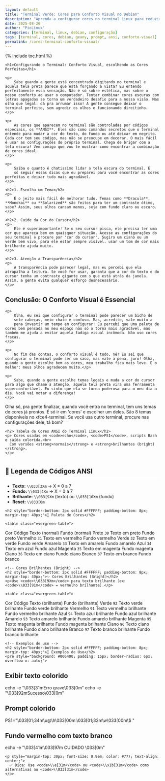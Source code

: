```yaml
---
layout: default
title: "Terminal Verde: Cores para Conforto Visual no Debian"
description: "Aprenda a configurar cores no terminal Linux para reduzir o cansaço visual. Inclui tabela ANSI, exemplos de prompt e dicas para Geany + Debian."
date: 2025-08-26
author: "PioLinux"
categories: [terminal, linux, debian, configuração]
tags: [terminal, cores, debian, geany, prompt, ansi, conforto-visual]
permalink: /cores-terminal-conforto-visual/
---
```


{% include toc.html %}


<section class="post-content">
      


    <h1>Configurando o Terminal: Conforto Visual, escolhendo as Cores Perfeitas</h1>

    <p>
        Sabe quando a gente está concentrado digitando no terminal e aquela tela preta parece que está forçando a vista? Eu entendo perfeitamente essa sensação. Não é só sobre estética, mas sobre o nosso conforto ao usar o computador. Tentar combinar cores escuras com letras apagadas se torna um verdadeiro desafio para a nossa visão. Mas olha que legal: dá pra arrumar isso! A gente consegue deixar o terminal perfeito, sem agredir os olhos e funcionando direitinho.
    </p>

    <p>
        As cores que aparecem no terminal são controladas por códigos especiais, os **ANSI**. Eles são como comandos secretos que o terminal entende para mudar a cor do texto, do fundo ou até deixar em negrito. Cada cor tem seu código, mas não se preocupe em decorar. O mais fácil é usar as configurações do próprio terminal. Chega de brigar com a tela escura! Vem comigo que vou te mostrar como encontrar a combinação de cores ideal.
    </p>

    <p>
        Saiba o quanto é chatissimo lidar a tela escura do terminal. É 
        só seguir essas dicas que eu preparei para você encontrar as cores perfeitas e deixar tudo mais agradável.
    </p>

    <h2>1. Escolha um Tema</h2>
    <p>
        É o jeito mais fácil de melhorar tudo. Temas como **Dracula**, **Monokai** ou **Solarized** são feitos para ter um contraste ótimo, sabe? Assim, seus olhos cansam menos, seja com fundo claro ou escuro.
    </p>

    <h2>2. Cuide da Cor do Cursor</h2>
    <p>
        Ele é superimportante! Se o seu cursor pisca, ele precisa ter uma cor que apareça bem em quaisquer situação. Acesse as configurações do seu terminal e procure por 'cor do cursor'. Sugiro um ciano ou um verde bem vivo, para ele estar sempre visível. usar um tom de cor mais brilhante ajuda muito.
    </p>

    <h2>3. Atenção à Transparência</h2>
    <p>
        A transparência pode parecer legal, mas eu percebi que ela atrapalha a leitura. Se você for usar, garanta que a cor do texto e do cursor tenha um contraste gigante com o que está atrás da janela. Assim, a gente evita qualquer esforço desnecessário.
    </p>

<h2>Conclusão: O Conforto Visual é Essencial</h2>

    <p>
        Olha, eu sei que configurar o terminal pode parecer um bicho de 
        sete cabeças, meio chato e confuso. Mas, acredite, vale muito a 
        pena investir um tempo em configurar! Eu percebi que uma paleta de cores bem pensada no meu espaço não só o torna mais agradável, mas também me ajuda a evitar aquela fadiga visual incômoda. Não uso cores fracas.
    </p>

    <p>
        No fim das contas, o conforto visual é tudo, né? Eu sei que configurar o terminal pode ser um saco, mas vale a pena, juro! Olha, quando a gente escolhe bem as cores, meu trabalho fica mais leve. E o melhor: meus olhos agradecem muito.</p>

    <p>
        Sabe, quando a gente escolhe temas legais e muda a cor do cursor para algo que chame a atenção, aquela tela preta vira uma ferramenta superconfortável. Eu sinto que ela se torna poderosa para o meu dia a dia. Você vai notar a diferença!
    </p>

<p>
        Olha só, pra gente finalizar, quando você entra no terminal, tem uns temas de cores já prontos. É só ir em 'cores' e escolher um deles. São 8 temas disponíveis no xfce4-terminal. Se você usa outro terminal, procure nas configurações dele, tá bom? 
    </p>







<main> 
  <div>

    <h2> Tabela de Cores ANSI do Terminal Linux</h2>
    <p> Cores usadas em <code>echo</code>, <code>PS1</code>, scripts Bash e saída colorida.<br>
      Com versões <strong>normais</strong> e <strong>brilhantes (bright)</strong>.
    </p>

<h2 style="border-bottom: 2px solid #FFFFFF; padding-bottom: 8px; margin-top: 40px;">🔢 Legenda de Códigos ANSI</h2>
    <ul>
      <li><strong>Texto:</strong> <code>\\033[3Xm</code> → X = 0 a 7</li>
      <li><strong>Fundo:</strong> <code>\\033[4Xm</code> → X = 0 a 7</li>
      <li><strong>Brilhante:</strong> <code>\\033[9Xm</code> (texto) ou <code>\\033[10Xm</code> (fundo)</li>
      <li><strong>Reset:</strong> <code>\\033[0m</code></li>
    </ul>

    <h2 style="border-bottom: 2px solid #FFFFFF; padding-bottom: 8px; margin-top: 40px;">🎨 Paleta de Cores</h2>

    <table class="evergreen-table">
  <thead>
    <tr>
      <th>Cor</th>
      <th>Código</th>
      <th>Texto (normal)</th>
      <th>Fundo (normal)</th>
    </tr>
  </thead>
  <tbody>
    <tr>
      <td data-label="Cor">Preto</td>
      <td data-label="Código"><code>30</code></td>
      <td data-label="Texto (normal)"><span >Texto em preto</span></td>
      <td data-label="Fundo (normal)">Fundo preto</td>
    </tr>
    <tr>
      <td data-label="Cor">Vermelho</td>
      <td data-label="Código"><code>31</code></td>
      <td data-label="Texto (normal)"><span >Texto em vermelho</span></td>
      <td data-label="Fundo (normal)">Fundo vermelho</td>
    </tr>
    <tr>
      <td data-label="Cor">Verde</td>
      <td data-label="Código"><code>32</code></td>
      <td data-label="Texto (normal)"><span >Texto em verde</span></td>
      <td data-label="Fundo (normal)">Fundo verde</td>
    </tr>
    <tr>
      <td data-label="Cor">Amarelo</td>
      <td data-label="Código"><code>33</code></td>
      <td data-label="Texto (normal)"><span >Texto em amarelo</span></td>
      <td data-label="Fundo (normal)">Fundo amarelo</td>
    </tr>
    <tr>
      <td data-label="Cor">Azul</td>
      <td data-label="Código"><code>34</code></td>
      <td data-label="Texto (normal)"><span >Texto em azul</span></td>
      <td data-label="Fundo (normal)">Fundo azul</td>
    </tr>
    <tr>
      <td data-label="Cor">Magenta</td>
      <td data-label="Código"><code>35</code></td>
      <td data-label="Texto (normal)"><span >Texto em magenta</span></td>
      <td data-label="Fundo (normal)">Fundo magenta</td>
    </tr>
    <tr>
      <td data-label="Cor">Ciano</td>
      <td data-label="Código"><code>36</code></td>
      <td data-label="Texto (normal)"><span >Texto em ciano</span></td>
      <td data-label="Fundo (normal)">Fundo ciano</td>
    </tr>
    <tr>
      <td data-label="Cor">Branco</td>
      <td data-label="Código"><code>37</code></td>
      <td data-label="Texto (normal)"><span >Texto em branco</span></td>
      <td data-label="Fundo (normal)">Fundo branco</td>
    </tr>
  </tbody>
</table>

    <!-- Cores Brilhantes (Bright) -->
    <h2 style="border-bottom: 2px solid #FFFFFF; padding-bottom: 8px; margin-top: 40px;">✨ Cores Brilhantes (Bright)</h2>
    <p>Use <code>\\033[9Xm</code> para texto brilhante (ex: <code>\\033[91m</code> = vermelho brilhante).</p>

    <table class="evergreen-table">
  <thead>
    <tr>
      <th>Cor</th>
      <th>Código</th>
      <th>Texto (brilhante)</th>
      <th>Fundo (brilhante)</th>
    </tr>
  </thead>
  <tbody>
    <tr>
      <td data-label="Cor">Verde</td>
      <td data-label="Código"><code>92</code></td>
      <td data-label="Texto (brilhante)"><span >Texto verde brilhante</span></td>
      <td data-label="Fundo (brilhante)">Fundo verde brilhante</td>
    </tr>
    <tr>
      <td data-label="Cor">Vermelho</td>
      <td data-label="Código"><code>91</code></td>
      <td data-label="Texto (brilhante)"><span >Texto vermelho brilhante</span></td>
      <td data-label="Fundo (brilhante)">Fundo vermelho brilhante</td>
    </tr>
    <tr>
      <td data-label="Cor">Azul</td>
      <td data-label="Código"><code>94</code></td>
      <td data-label="Texto (brilhante)"><span >Texto azul brilhante</span></td>
      <td data-label="Fundo (brilhante)">Fundo azul brilhante</td>
    </tr>
    <tr>
      <td data-label="Cor">Amarelo</td>
      <td data-label="Código"><code>93</code></td>
      <td data-label="Texto (brilhante)"><span >Texto amarelo brilhante</span></td>
      <td data-label="Fundo (brilhante)">Fundo amarelo brilhante</td>
    </tr>
    <tr>
      <td data-label="Cor">Magenta</td>
      <td data-label="Código"><code>95</code></td>
      <td data-label="Texto (brilhante)"><span >Texto magenta brilhante</span></td>
      <td data-label="Fundo (brilhante)">Fundo magenta brilhante</td>
    </tr>
    <tr>
      <td data-label="Cor">Ciano</td>
      <td data-label="Código"><code>96</code></td>
      <td data-label="Texto (brilhante)"><span >Texto ciano brilhante</span></td>
      <td data-label="Fundo (brilhante)">Fundo ciano brilhante</td>
    </tr>
    <tr>
      <td data-label="Cor">Branco</td>
      <td data-label="Código"><code>97</code></td>
      <td data-label="Texto (brilhante)"><span >Texto branco brilhante</span></td>
      <td data-label="Fundo (brilhante)">Fundo branco brilhante</td>
    </tr>
  </tbody>
</table>

    <!-- Exemplos de uso -->
    <h2 style="border-bottom: 2px solid #FFFFFF; padding-bottom: 8px; margin-top: 40px;">📌 Exemplos de Uso</h2>
    <pre style="background: #006400; padding: 15px; border-radius: 6px; overflow-x: auto;">
# Exibir texto colorido
echo -e "\\033[31mErro grave\\033[0m"
echo -e "\\033[92mSucesso\\033[0m"

# Prompt colorido
PS1="\\033[01;34m\\u@\\h\\033[00m:\\033[01;32m\\w\\033[00m\\$ "

# Fundo vermelho com texto branco
echo -e "\\033[41m\\033[97m CUIDADO \\033[0m"
    </pre>

    <p style="margin-top: 30px; font-size: 0.9em; color: #777; text-align: center;">
      ✅ Dica: Use <code>\\e[31m</code> ou <code>\\x1b[31m</code> como alternativas ao <code>\\033[31m</code>
    </p>

  </div>
</main>
